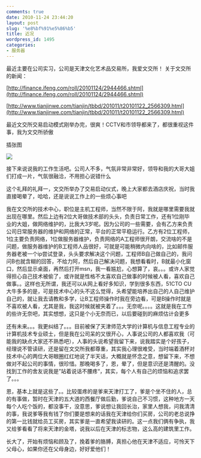 ```yaml
---
comments: true
date: 2010-11-24 23:44:20
layout: post
slug: '%e8%bf%91%e5%86%b5'
title: 近况
wordpress_id: 1495
categories:
- 服务器
---
```


最近主要在公司实习，公司是天津文化艺术品交易所，我爱文交所！
关于文交所的新闻：

[http://finance.ifeng.com/roll/20101124/2944466.shtml](http://finance.ifeng.com/roll/20101124/2944466.shtml)

[http://www.tianjinwe.com/tianjin/tbbd/201011/t20101122_2566309.html](http://www.tianjinwe.com/tianjin/tbbd/201011/t20101122_2566309.html)

最近文交所交易启动模式刚举办完，很爽！CCTV和市领导都来了，都很重视这件事，我为文交所骄傲

插张图

![](http://imgur.com/oZTno.jpg)

接下来说说我的工作生活吧。公司人不多，气氛非常非常好，领导和我的大哥大姐们打成一片，气氛很融洽，不用担心说错什么

这个礼拜的礼拜一，文交所举办了交易启动仪式，晚上大家都去酒店庆祝，当时我直接喝晕了，哈哈，还是说说工作上的一些烦心事吧

<!-- more -->

我在文交所的技术中心，职位是主机工程师，当然不限于阿，我就是哪里需要我就出现在哪里。然后上边有2位大哥做技术部的头头，负责日常工作，还有1位刚毕业的大姐，做网络维护的，比我大3岁呢。因为公司的一些需要，会有乙方来负责公司日常服务器的维护和网络的正常，平台的正常平稳运行。乙方有2位工程师，1位主要负责网络，1位做服务器维护，负责网络的A工程师很开朗，交流啥的不是问题，做服务器维护的B工程师人品很好，可就是可能稍微内向啥的，比如邮件服务器老被一个ip尝试登录，头头要求解决这个问题，工程师B自己做自己的，我问问B也就含糊的回答，不给力阿，然后自己解决问题，我想看看时，B就最小化窗口，然后显示桌面，再然后打开msn，我一看尴尬，心想算了，哀。。。或许人家觉得担心自己技术被偷了，或许就是性格不太喜欢自己做事的时候被人看，喜欢自己做事。。这样也无所谓，我还可以从网上看好多知识，学到很多东西，51CTO CU 大牛多多的是，可是技术中心的头不这么觉得，头希望能培养出自己的人自己维护自己的，就让我去请教和多学，让B工程师操作时我在旁边看，可是B操作时就是不喜欢被人看，尤其是我，我这时候就被夹着了。。。无奈呢。。。。这就是我在工作的些许无奈吧，其实想想，这只是个小无奈而已，以后要碰到的麻烦估计会更多

还有未来。。。我更纠结了。。。目前被保了天津师范大学的计算机与信息工程专业的计算机技术专业硕士，但是我在公司呆的又很开心，人事说公司的人都喜欢我（可能我的缺点大家还不熟悉吧），人事的头说希望我留下来，说我踏实是个好孩子，经理说不管读研，还是留在文交所我都尊重，其实我心理很难受，当时端着酒杯对技术中心的两位大哥眼圈红红地说了半天话，大概就是怀念之意，想留下来，不想做对不起公司的事情，很珍惜。那晚喝多了，恩，晕了，但是意识还是清醒的。没找到工作的舍友说我是”站着说话不腰疼“，其实，每个人有自己的烦恼和追求罢了。。。

恩，基本上就是这些了。。比较蛋疼的是爹来天津打工了，爹是个坐不住的人，总的有事做，暂时在天津的五大道的西餐厅做后勤，爹说自己不习惯，这种地方一天每个人吃个饭的，都没事干，没意思，爹说想让我回长治，家里人想我，问我清清的事，我说爹等我有钱了你们要是想来的话我在天津给你们买房，公司的老总说挣的第一比钱就给员工买房，其实爹是一直希望我读研的。这一点我们俩有争执，我又给爹看看了将来天津的金塔，说我以后在天津的标志物，这么高的建筑里工作。

长大了，开始有烦恼和顾及了，挽着爹的胳膊，真担心他在天津不适应，可怜天下父母心，如果你还在父母身边，好好爱他们！
